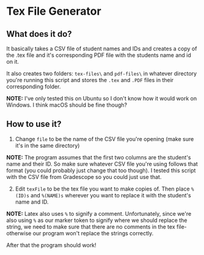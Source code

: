 # Tex File Generator

## What does it do?
It basically takes a CSV file of student names and IDs and creates a copy of
the .tex file and it's corresponding PDF file with the students name and id on it.

It also creates two folders: `tex-files\` and `pdf-files\` in whatever
directory you're running this script and stores the `.tex` and `.PDF` files
in their corresponding folder. 

**NOTE:** I've only tested this on Ubuntu so I don't know how it would work
on Windows. I think macOS should be fine though?

## How to use it?
1. Change `file` to be the name of the CSV file you're opening (make sure it's in the same
directory)

**NOTE:** The program assumes that the first two columns are the student's name and
their ID. So make sure whatever CSV file you're using follows that format
(you could probably just change that too though). I tested this script with the CSV
file from Gradescope so you could just use that.

2. Edit `texFile` to be the tex file you want to make copies of.
Then place `%(ID)s` and `%(NAME)s` wherever you want to replace it with the student's name
and ID.

**NOTE:** Latex also uses `%` to signify a comment. Unfortunately, since we're also using
`%` as our marker token to signify where we should replace the string,
we need to make sure that there are no comments in the tex file-
otherwise our program won't replace the strings correctly.

After that the program should work!



